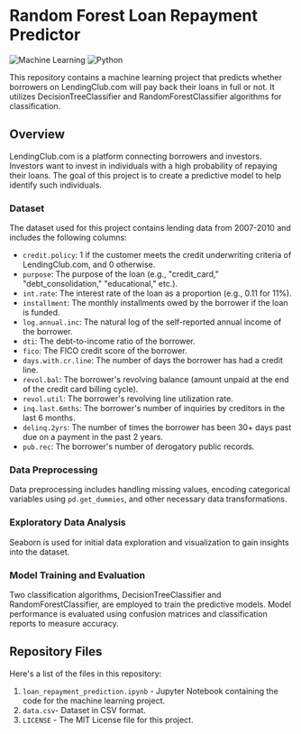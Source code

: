 # Random Forest Loan Repayment Predictor

![Machine Learning](https://img.shields.io/badge/Machine%20Learning-DecisionTree%20%7C%20RandomForest-brightgreen.svg)
![Python](https://img.shields.io/badge/Python-3.x-blue.svg)

This repository contains a machine learning project that predicts whether borrowers on LendingClub.com will pay back their loans in full or not. It utilizes DecisionTreeClassifier and RandomForestClassifier algorithms for classification.

## Overview

LendingClub.com is a platform connecting borrowers and investors. Investors want to invest in individuals with a high probability of repaying their loans. The goal of this project is to create a predictive model to help identify such individuals.

### Dataset

The dataset used for this project contains lending data from 2007-2010 and includes the following columns:

- `credit.policy`: 1 if the customer meets the credit underwriting criteria of LendingClub.com, and 0 otherwise.
- `purpose`: The purpose of the loan (e.g., "credit_card," "debt_consolidation," "educational," etc.).
- `int.rate`: The interest rate of the loan as a proportion (e.g., 0.11 for 11%).
- `installment`: The monthly installments owed by the borrower if the loan is funded.
- `log.annual.inc`: The natural log of the self-reported annual income of the borrower.
- `dti`: The debt-to-income ratio of the borrower.
- `fico`: The FICO credit score of the borrower.
- `days.with.cr.line`: The number of days the borrower has had a credit line.
- `revol.bal`: The borrower's revolving balance (amount unpaid at the end of the credit card billing cycle).
- `revol.util`: The borrower's revolving line utilization rate.
- `inq.last.6mths`: The borrower's number of inquiries by creditors in the last 6 months.
- `delinq.2yrs`: The number of times the borrower has been 30+ days past due on a payment in the past 2 years.
- `pub.rec`: The borrower's number of derogatory public records.

### Data Preprocessing

Data preprocessing includes handling missing values, encoding categorical variables using `pd.get_dummies`, and other necessary data transformations.

### Exploratory Data Analysis

Seaborn is used for initial data exploration and visualization to gain insights into the dataset.

### Model Training and Evaluation

Two classification algorithms, DecisionTreeClassifier and RandomForestClassifier, are employed to train the predictive models. Model performance is evaluated using confusion matrices and classification reports to measure accuracy.


## Repository Files

Here's a list of the files in this repository:

1. `loan_repayment_prediction.ipynb` - Jupyter Notebook containing the code for the machine learning project.
2. `data.csv`-  Dataset in CSV format.
3. `LICENSE` - The MIT License file for this project.
